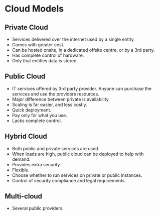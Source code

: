
# Cloud Models

##  Private Cloud

- Services delivered over the internet used by a single entity.
- Comes with greater cost.
- Can be hosted onsite, in a dedicated offsite centre, or by a 3rd party.
- Has complete control of hardware.
- Only that entities data is stored.

## Public Cloud

- IT services offered by 3rd party provider. Anyone can purchase the services and use the providers
  resources.
- Major difference between private is availability.
- Scaling is far easier, and less costly.
- Quick deployment.
- Pay only for what you use.
- Lacks complete control.

## Hybrid Cloud

- Both public and private services are used.
- When loads are high, public cloud can be deployed to help with demand.
- Provides extra security.
- Flexible.
- Choose whether to run services on private or public instances.
- Control of security compliance and legal requirements.

## Multi-cloud

- Several public providers.
